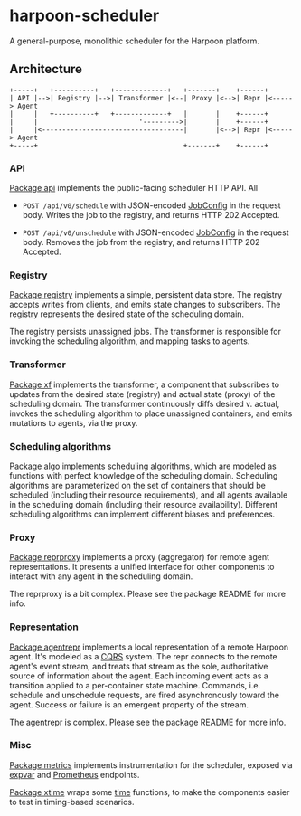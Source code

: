 # harpoon-scheduler

A general-purpose, monolithic scheduler for the Harpoon platform.

## Architecture

```
+-----+   +----------+   +-------------+   +-------+    +------+
| API |-->| Registry |-->| Transformer |<--| Proxy |<-->| Repr |<-----> Agent
|     |   +----------+   +-------------+   |       |    +------+
|     |                         '--------->|       |    +------+
|     |<-----------------------------------|       |<-->| Repr |<-----> Agent
+-----+                                    +-------+    +------+
```

### API

[Package api](https://github.com/soundcloud/harpoon/tree/master/harpoon-scheduler/api)
implements the public-facing scheduler HTTP API. All

- `POST /api/v0/schedule` with JSON-encoded [JobConfig][] in the request body.
   Writes the job to the registry, and returns HTTP 202 Accepted.

- `POST /api/v0/unschedule` with JSON-encoded [JobConfig][] in the request body.
  Removes the job from the registry, and returns HTTP 202 Accepted.

[JobConfig]: https://godoc.org/github.com/soundcloud/harpoon/harpoon-configstore/lib#JobConfig

### Registry

[Package registry](https://github.com/soundcloud/harpoon/tree/master/harpoon-scheduler/registry)
implements a simple, persistent data store. The registry accepts writes from
clients, and emits state changes to subscribers. The registry represents the
desired state of the scheduling domain.

The registry persists unassigned jobs. The transformer is responsible for
invoking the scheduling algorithm, and mapping tasks to agents.

### Transformer

[Package xf](https://github.com/soundcloud/harpoon/tree/master/harpoon-scheduler/xf)
implements the transformer, a component that subscribes to updates from the
desired state (registry) and actual state (proxy) of the scheduling domain.
The transformer continuously diffs desired v. actual, invokes the scheduling
algorithm to place unassigned containers, and emits mutations to agents, via
the proxy.

### Scheduling algorithms

[Package algo](https://github.com/soundcloud/harpoon/tree/master/harpoon-scheduler/algo)
implements scheduling algorithms, which are modeled as functions with perfect
knowledge of the scheduling domain. Scheduling algorithms are parameterized on
the set of containers that should be scheduled (including their resource
requirements), and all agents available in the scheduling domain (including
their resource availability). Different scheduling algorithms can implement
different biases and preferences.

### Proxy

[Package reprproxy](https://github.com/soundcloud/harpoon/tree/master/harpoon-scheduler/reprproxy)
implements a proxy (aggregator) for remote agent representations. It presents
a unified interface for other components to interact with any agent in the
scheduling domain.

The reprproxy is a bit complex. Please see the package README for more info.

### Representation

[Package agentrepr](https://github.com/soundcloud/harpoon/tree/master/harpoon-scheduler/agentrepr)
implements a local representation of a remote Harpoon agent. It's modeled as a
[CQRS](http://martinfowler.com/bliki/CQRS.html)
system. The repr connects to the remote agent's event stream, and treats that
stream as the sole, authoritative source of information about the agent. Each
incoming event acts as a transition applied to a per-container state machine.
Commands, i.e. schedule and unschedule requests, are fired asynchronously
toward the agent. Success or failure is an emergent property of the stream.

The agentrepr is complex. Please see the package README for more info.

### Misc

[Package metrics](https://github.com/soundcloud/harpoon/tree/master/harpoon-scheduler/metrics)
implements instrumentation for the scheduler, exposed via
[expvar](http://golang.org/pkg/expvar)
and
[Prometheus](http://github.com/prometheus)
endpoints.

[Package xtime](https://github.com/soundcloud/harpoon/tree/master/harpoon-scheduler/xtime)
wraps some
[time](http://golang.org/pkg/time)
functions, to make the components easier to test in timing-based scenarios.
